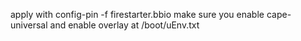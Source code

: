 apply with config-pin -f firestarter.bbio
make sure you enable cape-universal and enable overlay at /boot/uEnv.txt
